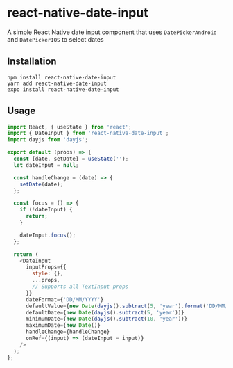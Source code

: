 # react-native-date-input

A simple React Native date input component that uses `DatePickerAndroid` and `DatePickerIOS` to select dates

## Installation

```
npm install react-native-date-input
yarn add react-native-date-input
expo install react-native-date-input
```

## Usage

```js
import React, { useState } from 'react';
import { DateInput } from 'react-native-date-input';
import dayjs from 'dayjs';

export default (props) => {
  const [date, setDate] = useState('');
  let dateInput = null;

  const handleChange = (date) => {
    setDate(date);
  };

  const focus = () => {
    if (!dateInput) {
      return;
    }

    dateInput.focus();
  };

  return (
    <DateInput
      inputProps={{
        style: {},
        ...props,
        // Supports all TextInput props
      }}
      dateFormat={'DD/MM/YYYY'}
      defaultValue={new Date(dayjs().subtract(5, 'year').format('DD/MM/YYYY'))}
      defaultDate={new Date(dayjs().subtract(5, 'year'))}
      minimumDate={new Date(dayjs().subtract(10, 'year'))}
      maximumDate={new Date()}
      handleChange={handleChange}
      onRef={(input) => (dateInput = input)}
    />
  );
};
```
